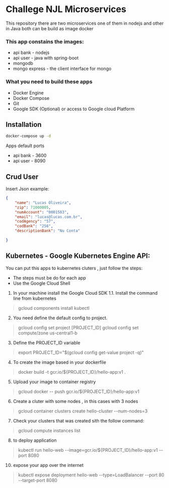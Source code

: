 # Challege NJL Microservices
This repository there are two microservices one of them in nodejs and other in Java both can be build as image docker

### This app constains the images:
- api bank - nodejs
- api user - java with spring-boot
- mongodb
- mongo express - the client interface for mongo

### What you need to build these apps
- Docker Engine
- Docker Compose
- Git
- Google SDK (Optional) or access to Google cloud Platform

## Installation
```bash
docker-compose up -d
```
Apps default ports
- api bank - 3600
- api user - 8090


## Crud User

Insert Json example:
```json
{
	"name": "Lucas Oliveira",
	"zip": 71000005,
	"numAccount": "0001583",
	"email": "lucas@lucas.com.br",
	"codAgency": "57",
	"codBank": "256",
	"descriptionBank": "Nu Conta"
	
}
```
## Kubernetes -  Google Kubernetes Engine API:
You can put this apps to kubernetes cluters , just follow the steps:
- The steps must be do for each app
- Use the Google Cloud Shell

1. In your machine install the Google Cloud SDK
1.1. Install the command line from kubernetes
> gcloud components install kubectl

2. You need define the default config to project.
> gcloud config set project [PROJECT_ID]
> gcloud config set compute/zone us-central1-b

3. Define the PROJECT_ID variable
> export PROJECT_ID="$(gcloud config get-value project -q)"

4. To create the image based in your dockerfile
> docker build -t gcr.io/${PROJECT_ID}/hello-app:v1 .

5. Upload your image to container registry
> gcloud docker -- push gcr.io/${PROJECT_ID}/hello-app:v1

6. Create a cluter with some nodes , in this cases with 3 nodes
> gcloud container clusters create hello-cluster --num-nodes=3

7. Check your clusters that was created sith the follow command:
> gcloud compute instances list

8. to deploy application
> kubectl run hello-web --image=gcr.io/${PROJECT_ID}/hello-app:v1 --port 8080

10. expose your app over the internet
> kubectl expose deployment hello-web --type=LoadBalancer --port 80 --target-port 8080



